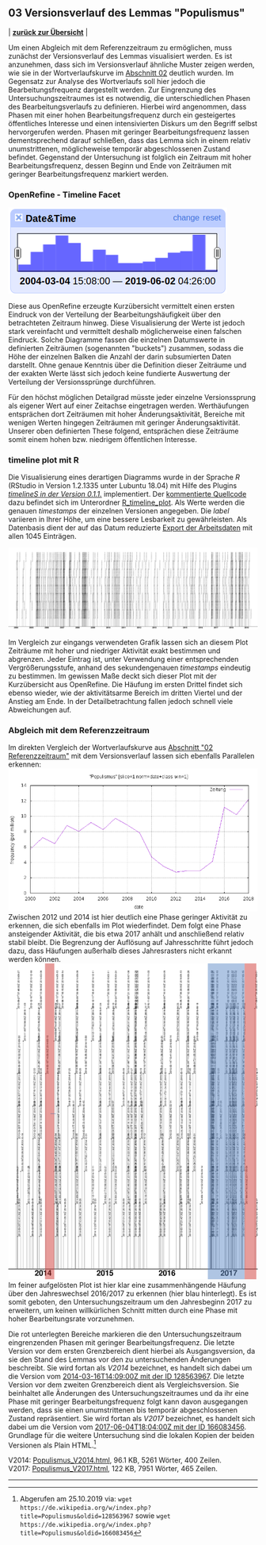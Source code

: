 ## 03 Versionsverlauf des Lemmas "Populismus"

| [**zurück zur Übersicht**](../README.md) |

Um einen Abgleich mit dem Referenzzeitraum zu ermöglichen, muss zunächst der Versionsverlauf des Lemmas visualisiert werden. Es ist anzunehmen, dass sich im Versionsverlauf ähnliche Muster zeigen werden, wie sie in der Wortverlaufskurve im [Abschnitt 02](../02_Referenzzeitraum/) deutlich wurden. Im Gegensatz zur Analyse des Wortverlaufs soll hier jedoch die Bearbeitungsfrequenz dargestellt werden.
Zur Eingrenzung des Untersuchungszeitraumes ist es notwendig, die unterschiedlichen Phasen des Bearbeitungsverlaufs zu definieren. Hierbei wird angenommen, dass Phasen mit einer hohen Bearbeitungsfrequenz durch ein gesteigertes öffentliches Interesse und einen intensivierten Diskurs um den Begriff selbst hervorgerufen werden. Phasen mit geringer Bearbeitungsfrequenz lassen dementsprechend darauf schließen, dass das Lemma sich in einem relativ unumstrittenen, möglicheweise temporär abgeschlossenen Zustand befindet. Gegenstand der Untersuchung ist folglich ein Zeitraum mit hoher Bearbeitungsfrequenz, dessen Beginn und Ende  von Zeiträumen mit geringer Bearbeitungsfrequenz markiert werden. 

### OpenRefine - Timeline Facet

![timeline_facet](./openrefine_timeline_facet.png) 

Diese aus OpenRefine erzeugte Kurzübersicht vermittelt einen ersten Eindruck von der Verteilung der Bearbeitungshäufigkeit über den betrachteten Zeitraum hinweg. Diese Visualisierung der Werte ist jedoch stark vereinfacht und vermittelt deshalb möglicherweise einen falschen Eindruck. Solche Diagramme fassen die einzelnen Datumswerte in definierten Zeiträumen (sogenannten "buckets") zusammen, sodass die Höhe der einzelnen Balken die Anzahl der darin subsumierten Daten darstellt. Ohne genaue Kenntnis über die Definition dieser Zeiträume und der exakten Werte lässt sich jedoch keine fundierte Auswertung der Verteilung der Versionssprünge durchführen.

Für den höchst möglichen Detailgrad müsste jeder einzelne Versionssprung als eigener Wert auf einer Zeitachse eingetragen werden. Werthäufungen entsprächen dort Zeiträumen mit hoher Änderungsaktivität, Bereiche mit wenigen Werten hingegen Zeiträumen mit geringer Änderungsaktivität. Unserer oben definierten These folgend, entsprächen diese Zeiträume somit einem hohen bzw. niedrigem öffentlichen Interesse.

### timeline plot mit R

Die Visualisierung eines derartigen Diagramms wurde in der Sprache *R* (RStudio in Version 1.2.1335 unter Lubuntu 18.04) mit Hilfe des Plugins [*timelineS in der Version 0.1.1.*](https://www.rdocumentation.org/packages/timelineS/versions/0.1.1) implementiert. Der [kommentierte Quellcode](./R_timeline_plot/Populismus_refined_plot.R) dazu befindet sich im Unterordner [R_timeline_plot](./R_timeline_plot/). Als Werte werden die genauen *timestamps* der einzelnen Versionen angegeben. Die *label* variieren in Ihrer Höhe, um eine bessere Lesbarkeit zu gewährleisten. Als Datenbasis dient der auf das Datum reduzierte [Export der Arbeitsdaten](../01_Quelldaten/20190627_Arbeitsdaten_Populismus_nurDatum.csv) mit allen 1045 Einträgen.

![timeline_plot](20190627_Plot.png)

Im Vergleich zur eingangs verwendeten Grafik lassen sich an diesem Plot Zeiträume mit hoher und niedriger Aktivität exakt bestimmen und abgrenzen. Jeder Eintrag ist, unter Verwendung einer entsprechenden Vergrößerungsstufe, anhand des sekundengenauen *timestamps* eindeutig zu bestimmen. Im gewissen Maße deckt sich dieser Plot mit der Kurzübersicht aus OpenRefine. Die Häufung im ersten Drittel findet sich ebenso wieder, wie der aktivitätsarme Bereich im dritten Viertel und der Anstieg am Ende. In der Detailbetrachtung fallen jedoch schnell viele Abweichungen auf.

### Abgleich mit dem Referenzzeitraum

Im direkten Vergleich der Wortverlaufskurve aus [Abschnitt "02 Referenzzeitraum"](../02_Referenzzeitraum/) mit dem Versionsverlauf lassen sich ebenfalls Parallelen erkennen:![Wortverlauf_Populismus_ZEIT](../02_Referenzzeitraum/Wortverlauf_Populismus_ZEIT.png)  
Zwischen 2012 und 2014 ist hier deutlich eine Phase geringer Aktivität zu erkennen, die sich ebenfalls im Plot wiederfindet. Dem folgt eine Phase ansteigender Aktivität, die bis etwa 2017 anhält und anschließend relativ stabil bleibt. Die Begrenzung der Auflösung auf Jahresschritte führt jedoch dazu, dass Häufungen außerhalb dieses Jahresrasters nicht erkannt werden können.
![timeline_plot_2014-2017](./20190627_Plot_2014-2017.png)  
Im feiner aufgelösten Plot ist hier klar eine zusammenhängende Häufung über den Jahreswechsel 2016/2017 zu erkennen (hier blau hinterlegt). Es ist somit geboten, den Untersuchungszeitraum um den Jahresbeginn 2017 zu erweitern, um keinen willkürlichen Schnitt mitten durch eine Phase mit hoher Bearbeitungsrate vorzunehmen.

Die rot unterlegten Bereiche markieren die den Untersuchungszeitraum eingrenzenden Phasen mit geringer Bearbeitungsfrequenz. Die letzte Version vor dem ersten Grenzbereich dient hierbei als Ausgangsversion, da sie den Stand des Lemmas vor den zu untersuchenden Änderungen beschreibt. Sie wird fortan als *V2014* bezeichnet, es handelt sich dabei um die Version vom [2014-03-16T14:09:00Z mit der ID 128563967](https://de.wikipedia.org/w/index.php?title=Populismus&oldid=128563967).
Die letzte Version vor dem zweiten Grenzbereich dient als Vergleichsversion. Sie beinhaltet alle Änderungen des Untersuchungszeitraumes und da ihr eine Phase mit geringer Bearbeitungsfrequenz folgt kann davon ausgegangen werden, dass sie einen unumstrittenen bis temporär abgeschlossenen Zustand repräsentiert. Sie wird fortan als *V2017* bezeichnet, es handelt sich dabei um die Version vom [2017-06-04T18:04:00Z mit der ID 166083456](https://de.wikipedia.org/w/index.php?title=Populismus&oldid=166083456).
Grundlage für die weitere Untersuchung sind die lokalen Kopien der beiden Versionen als Plain HTML.[^1]

V2014: [Populismus_V2014.html](../03_Versionsverlauf/Populismus_V2014.html), 96.1 KB, 5261 Wörter, 400 Zeilen.    
V2017: [Populismus_V2017.html](../03_Versionsverlauf/Populismus_V2017.html), 122 KB, 7951 Wörter, 465 Zeilen.

---

[^1]: Abgerufen am 25.10.2019 via: `wget https://de.wikipedia.org/w/index.php?title=Populismus&oldid=128563967` sowie `wget https://de.wikipedia.org/w/index.php?title=Populismus&oldid=166083456`
